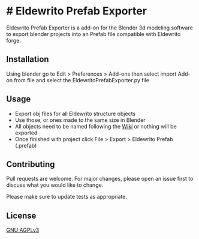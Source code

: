 
# # Eldewrito Prefab Exporter

Eldewrito Prefab Exporter is a add-on for the Blender 3d modeling software to export blender projects into an Prefab file compatible with Eldewrito forge. 

## Installation

Using blender go to Edit > Preferences > Add-ons then select import Add-on from file and select the EldewritoPrefabExporter.py file


## Usage

 - Export obj files for all Eldewrito structure objects
 - Use those, or ones made to the same size in Blender
 - All objects need to be named following the [Wiki](https://github.com/hkwebmaster/Eldewrito-Prefab-Exporter/wiki/Required-Object-Names) or nothing will be exported
 - Once finished with project click File > Export > Eldewrito Prefab (.prefab)



## Contributing
Pull requests are welcome. For major changes, please open an issue first to discuss what you would like to change.

Please make sure to update tests as appropriate.

## License
[GNU AGPLv3](https://choosealicense.com/licenses/agplv3/)